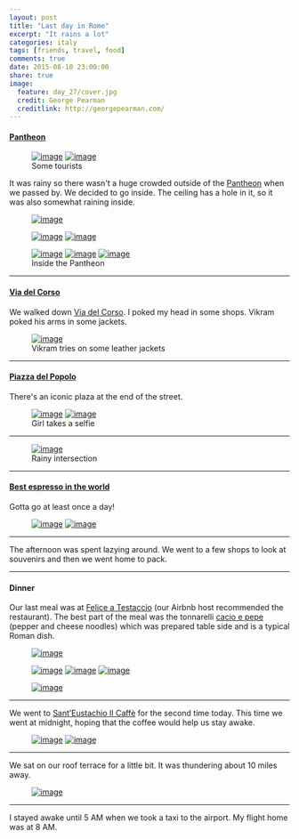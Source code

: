 ```yaml
---
layout: post
title: "Last day in Rome"
excerpt: "It rains a lot"
categories: italy
tags: [friends, travel, food]
comments: true
date: 2015-08-10 23:00:00
share: true
image:
  feature: day_27/cover.jpg
  credit: George Pearman
  creditlink: http://georgepearman.com/
---
```


#### [Pantheon](https://en.wikipedia.org/wiki/Pantheon,_Rome)

<figure class="half">
    <a href="{{site.url}}/images/day_27/11.jpg" title="Using an iPad to take a picture"><img src="{{site.url}}/images/day_27/11.jpg" alt="image"></a>
    <a href="{{site.url}}/images/day_27/12.jpg" title="Raining at the Pantheon"><img src="{{site.url}}/images/day_27/12.jpg" alt="image"></a>
    <figcaption>Some tourists</figcaption>
</figure>

It was rainy so there wasn't a huge crowded outside of the
[Pantheon](https://en.wikipedia.org/wiki/Pantheon,_Rome) when we passed by.  We
decided to go inside.  The ceiling has a hole in it, so it was
also somewhat raining inside.

<figure class="full" style="padding-bottom:0px">
    <a href="{{site.url}}/images/day_27/15.jpg" title="Lots of people in the Pantheon"><img src="{{site.url}}/images/day_27/15.jpg" alt="image"></a>
</figure>
<figure class="half" style="padding-top:0px;padding-bottom:0px;">
    <a href="{{site.url}}/images/day_27/16.jpg" title="Pantheon ceiling"><img src="{{site.url}}/images/day_27/16.jpg" alt="image"></a>
    <a href="{{site.url}}/images/day_27/17.jpg" title="Pantheon ceiling"><img src="{{site.url}}/images/day_27/17.jpg" alt="image"></a>
</figure>

<figure class="third" style="padding-top:0px;">
    <a href="{{site.url}}/images/day_27/18.jpg" title="Pantheon ceiling selfie"><img src="{{site.url}}/images/day_27/18.jpg" alt="image"></a>
    <a href="{{site.url}}/images/day_27/19.jpg" title="Pantheon ceiling selfie"><img src="{{site.url}}/images/day_27/19.jpg" alt="image"></a>
    <a href="{{site.url}}/images/day_27/20.jpg" title="Pantheon ceiling selfie"><img src="{{site.url}}/images/day_27/20.jpg" alt="image"></a>
    <figcaption>Inside the Pantheon</figcaption>
</figure>

---

#### [Via del Corso](https://en.wikipedia.org/wiki/Via_del_Corso)

We walked down [Via del Corso](https://en.wikipedia.org/wiki/Via_del_Corso).
I poked my head in some shops.  Vikram poked his arms in some jackets.

<figure class="full">
    <a href="{{site.url}}/images/day_27/21.jpg" title="Vikram tries on a jacket"><img src="{{site.url}}/images/day_27/21.jpg" alt="image"></a>
    <figcaption>Vikram tries on some leather jackets</figcaption>
</figure>

---

#### [Piazza del Popolo](https://en.wikipedia.org/wiki/Piazza_del_Popolo)

There's an iconic plaza at the end of the street.

<figure class="full">
    <a href="{{site.url}}/images/day_27/22.jpg" title="Piazza del Popolo"><img src="{{site.url}}/images/day_27/22.jpg" alt="image"></a>
    <a href="{{site.url}}/images/day_27/23.jpg" title="Taking a selflie"><img src="{{site.url}}/images/day_27/23.jpg" alt="image"></a>
    <figcaption>Girl takes a selfie</figcaption>
</figure>

---

<figure class="full">
    <a href="{{site.url}}/images/day_27/10.jpg" title="Rainy intersection"><img src="{{site.url}}/images/day_27/10.jpg" alt="image"></a>
    <figcaption>Rainy intersection</figcaption>
</figure>

---

#### [Best espresso in the world](http://www.yelp.com/biz/santeustachio-il-caffè-roma-2)

Gotta go at least once a day!

<figure class="half">
    <a href="{{site.url}}/images/day_27/13.jpg" title="Outside of Sant'Eustachio"><img src="{{site.url}}/images/day_27/13.jpg" alt="image"></a>
    <a href="{{site.url}}/images/day_27/14.jpg" title="Best coffee in the world"><img src="{{site.url}}/images/day_27/14.jpg" alt="image"></a>
</figure>

---

The afternoon was spent lazying around.  We went to a few shops to look at souvenirs and then we went home to pack.

---

#### Dinner

Our last meal was at [Felice a Testaccio](http://www.yelp.com/biz/felice-a-testaccio-roma) (our Airbnb host recommended the restaurant).  The best part of the meal was the tonnarelli [cacio e pepe](https://en.wikipedia.org/wiki/Cacio_e_pepe) (pepper and cheese noodles) which was prepared table side and is a typical Roman dish.

<figure class="full" style="padding-bottom:0px">
    <a href="{{site.url}}/images/day_27/2.jpg" title=""><img src="{{site.url}}/images/day_27/2.jpg" alt="image"></a>
</figure>
<figure class="third" style="padding-bottom:0px;padding-top:0px;">
    <a href="{{site.url}}/images/day_27/3.jpg" title=""><img src="{{site.url}}/images/day_27/3.jpg" alt="image"></a>
    <a href="{{site.url}}/images/day_27/4.jpg" title=""><img src="{{site.url}}/images/day_27/4.jpg" alt="image"></a>
    <a href="{{site.url}}/images/day_27/5.jpg" title=""><img src="{{site.url}}/images/day_27/5.jpg" alt="image"></a>
</figure>
<figure class="full" style="padding-top:0px">
    <a href="{{site.url}}/images/day_27/6.jpg" title=""><img src="{{site.url}}/images/day_27/6.jpg" alt="image"></a>
</figure>

---

We went to [Sant’Eustachio Il Caffè](http://www.yelp.com/biz/santeustachio-il-caffè-roma-2) for the second time today.  This time we went at midnight, hoping that the coffee would help us stay awake.

<figure class="half">
    <a href="{{site.url}}/images/day_27/7.jpg" title=""><img src="{{site.url}}/images/day_27/7.jpg" alt="image"></a>
    <a href="{{site.url}}/images/day_27/8.jpg" title=""><img src="{{site.url}}/images/day_27/8.jpg" alt="image"></a>
</figure>

---

We sat on our roof terrace for a little bit.  It was thundering about 10 miles
away.

<figure class="full">
    <a href="{{site.url}}/images/day_27/9.jpg" title="Roof terrace"><img src="{{site.url}}/images/day_27/9.jpg" alt="image"></a>
</figure>

---

I stayed awake until 5 AM when we took a taxi to the airport.  My flight home
was at 8 AM.
